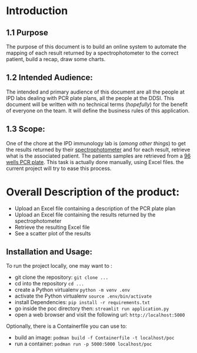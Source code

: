 # Introduction

## 1.1 Purpose

The purpose of this document is to build an online system to automate the mapping of each result returned by a spectrophotometer to the correct patient, build a recap, draw some charts.

## 1.2 Intended Audience:

The intended and primary audience of this document are all the people at IPD labs dealing with PCR plate plans, all the people at the DDSI. This document will be written with no technical terms (_hopefully_) for the benefit of everyone on the team. It will define the business rules of this application.

## 1.3 Scope:

One of the chore at the IPD immunology lab is (_among other things_) to get the results returned by their [spectrophotometer](https://www.thermofisher.com/sn/en/home/life-science/lab-equipment/microplate-instruments/plate-readers/models/multiskan-skyhigh.html) and for each result, retrieve what is the associated patient. The patients samples are retrieved from a [96 wells PCR plate](https://www.azenta.com/products/96-well-skirted-pcr-plate). This task is actually done manually, using Excel files. the current project will try to ease this process.

# Overall Description of the product:

- Upload an Excel file containing a description of the PCR plate plan
- Upload an Excel file containing the results returned by the spectrophotometer
- Retrieve the resulting Excel file
- See a scatter plot of the results

## Installation and Usage:

To run the project locally, one may want to :

- git clone the repository: `git clone ...`
- cd into the repository `cd ...`
- create a Python virtualenv `python -m venv .env`
- activate the Python virtualenv `source .env/bin/activate`
- install Dependencies: `pip install -r requirements.txt`
- go inside the poc directory then: `streamlit run application.py`
- open a web browser and visit the following url: `http://localhost:5000`

Optionally, there is a Containerfile you can use to:

- build an image: `podman build -f Containerfile -t localhost/poc`
- run a container: `podman run -p 5000:5000 localhost/poc`

